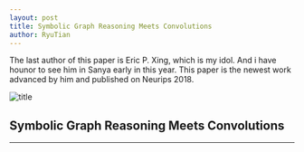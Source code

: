 ```yaml
---
layout: post
title: Symbolic Graph Reasoning Meets Convolutions
author: RyuTian
---
```


The last author of this paper is Eric P. Xing, which is my idol. And i have hounor to see him in Sanya early in this year. This paper is the newest work advanced by him and published on Neurips 2018.

![title](https://github.com/RyuTian/RyuTian.github.io/blob/master/images/sgr_1.png)

## Symbolic Graph Reasoning Meets Convolutions
-----
